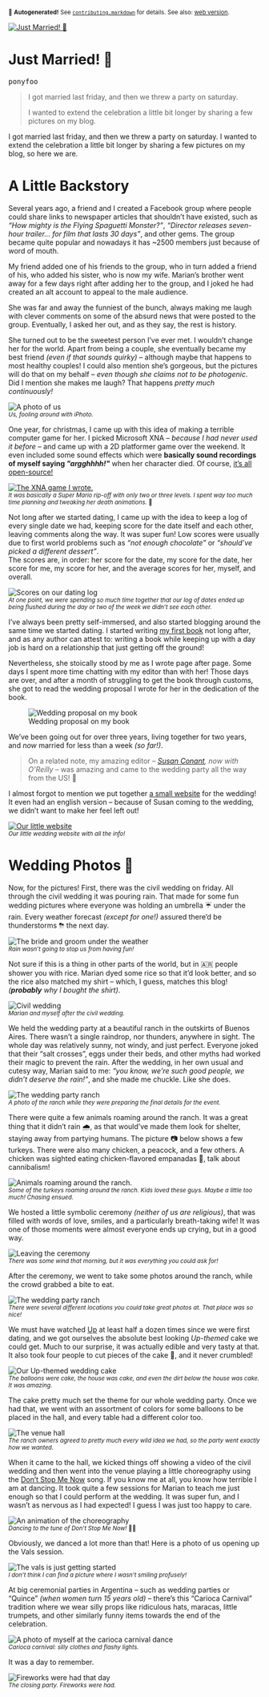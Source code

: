 <sub>&#x1F6A8; <strong>Autogenerated!</strong> See <a href="https://github.com/ponyfoo/articles/tree/noindex/contributing.markdown"><code>contributing.markdown</code></a> for details. See also: <a href="https://ponyfoo.com/articles/just-married">web version</a>.</sub>

<a href="https://ponyfoo.com/articles/just-married"><div><img src="https://i.imgur.com/WHZGRXu.jpg" alt="Just Married! &#x1F389;"></div></a>

<h1>Just Married! &#x1F389;</h1>

<p><kbd>ponyfoo</kbd></p>

<blockquote><p>I got married last friday, and then we threw a party on saturday.</p>
<p>I wanted to extend the celebration a little bit longer by sharing a few pictures on my blog.</p>
</blockquote>

<div><p>I got married last friday, and then we threw a party on saturday. I wanted to extend the celebration a little bit longer by sharing a few pictures on my blog, so here we are.</p></div>

<blockquote></blockquote>

<div><h1 id="a-little-backstory">A Little Backstory</h1> <p>Several years ago, a friend and I created a Facebook group where people could share links to newspaper articles that shouldn&#x2019;t have existed, such as <em>&#x201C;How mighty is the Flying Spaguetti Monster?&#x201D;</em>, <em>&#x201C;Director releases seven-hour trailer&#x2026; for film that lasts 30 days&#x201D;</em>, and other gems. The group became quite popular and nowadays it has ~2500 members just because of word of mouth.</p> <p>My friend added one of his friends to the group, who in turn added a friend of his, who added his sister, who is now my wife. Marian&#x2019;s brother went away for a few days right after adding her to the group, and I joked he had created an alt account to appeal to the male audience.</p> <p>She was far and away the funniest of the bunch, always making me laugh with clever comments on some of the absurd news that were posted to the group. Eventually, I asked her out, and as they say, the rest is history.</p> <p>She turned out to be the sweetest person I&#x2019;ve ever met. I wouldn&#x2019;t change her for the world. Apart from being a couple, she eventually became my best friend <em>(even if that sounds quirky)</em> &#x2013; although maybe that happens to most healthy couples! I could also mention she&#x2019;s gorgeous, but the pictures will do that on my behalf <em>&#x2013; even though she claims not to be photogenic</em>. Did I mention she makes me laugh? That happens <em>pretty much continuously!</em></p> <p><img src="https://i.imgur.com/Hsx9pWl.jpg" alt="A photo of us"><br> <sub><em>Us, fooling around with iPhoto.</em></sub></p> <p>One year, for christmas, I came up with this idea of making a terrible computer game for her. I picked Microsoft XNA <em>&#x2013; because I had never used it before &#x2013;</em> and came up with a 2D platformer game over the weekend. It even included some sound effects which were <strong>basically sound recordings of myself saying <em>&quot;argghhhh!&quot;</em></strong> when her character died. Of course, <a href="https://github.com/bevacqua/marianx" target="_blank" aria-label="bevacqua/marianx on GitHub">it&#x2019;s all open-source!</a></p> <p><a href="https://github.com/bevacqua/marianx" target="_blank" aria-label="bevacqua/marianx on GitHub"><img alt="The XNA game I wrote." class="" src="https://i.imgur.com/JLaVvpk.png"></a><br> <sub><em>It was basically a Super Mario rip-off with only two or three levels. I spent way too much time planning and tweaking her death animations.</em> &#x1F479;</sub></p> <p>Not long after we started dating, I came up with the idea to keep a log of every single date we had, keeping score for the date itself and each other, leaving comments along the way. It was super fun! Low scores were usually due to first world problems such as <em>&#x201C;not enough chocolate&#x201D;</em> or <em>&#x201C;should&#x2019;ve picked a different dessert&#x201D;</em>.<br> The scores are, in order: her score for the date, my score for the date, her score for me, my score for her, and the average scores for her, myself, and overall.</p> <p><img alt="Scores on our dating log" class="" src="https://i.imgur.com/SuoD6Pr.png"><br> <sub><em>At one point, we were spending so much time together that our log of dates ended up being flushed during the day or two of the week we didn&#x2019;t see each other.</em></sub></p> <p>I&#x2019;ve always been pretty self-immersed, and also started blogging around the same time we started dating. I started writing <a href="https://ponyfoo.com/books/javascript-application-design" aria-label="JavaScript Application Design: A Build-First Approach">my first book</a> not long after, and as any author can attest to: writing a book while keeping up with a day job is hard on a relationship that just getting off the ground!</p> <p>Nevertheless, she stoically stood by me as I wrote page after page. Some days I spent more time chatting with my editor than with her! Those days are over, and after a month of struggling to get the book through customs, she got to read the wedding proposal I wrote for her in the dedication of the book.</p> <figure><img alt="Wedding proposal on my book" class="" src="https://i.imgur.com/myv5xAw.jpg"><figcaption>Wedding proposal on my book</figcaption></figure> <p>We&#x2019;ve been going out for over three years, living together for two years, and <em>now</em> married for less than a week <em>(so far!)</em>.</p> <blockquote> <p>On a related note, my amazing editor <em>&#x2013; <a href="https://www.linkedin.com/in/susanconant" target="_blank" aria-label="Susan Conant on LinkedIn">Susan Conant</a>, now with O&#x2019;Reilly &#x2013;</em> was amazing and came to the wedding party all the way from the US! &#x1F389;</p> </blockquote> <p>I almost forgot to mention we put together <a href="https://tiramoslacasaporlaventana.com/en/" target="_blank" aria-label="Tiramos la Casa por la Ventana">a small website</a> for the wedding! It even had an english version &#x2013; because of Susan coming to the wedding, we didn&#x2019;t want to make her feel left out!</p> <p><a href="https://tiramoslacasaporlaventana.com/en/" target="_blank" aria-label="Tiramos la Casa por la Ventana"><img alt="Our little website" class="" src="https://i.imgur.com/I39PiiT.png"></a><br> <sub><em>Our little wedding website with all the info!</em></sub></p></div>

<div><h1 id="wedding-photos">Wedding Photos &#x1F4F8;</h1> <p>Now, for the pictures! First, there was the civil wedding on friday. All through the civil wedding it was pouring rain. That made for some fun wedding pictures where everyone was holding an umbrella &#x2614; under the rain. Every weather forecast <em>(except for one!)</em> assured there&#x2019;d be thunderstorms &#x26C8; the next day.</p> <p><img alt="The bride and groom under the weather" class="" src="https://i.imgur.com/nVVgC8K.jpg"><br> <sub><em>Rain wasn&#x2019;t going to stop us from having fun!</em></sub></p> <p>Not sure if this is a thing in other parts of the world, but in &#x1F1E6;&#x1F1F7; people shower you with rice. Marian dyed some rice so that it&#x2019;d look better, and so the rice also matched my shirt &#x2013; which, I guess, matches this blog! <em>(<strong>probably</strong> why I bought the shirt)</em>.</p> <p><img alt="Civil wedding" class="" src="https://i.imgur.com/Tx91For.jpg"><br> <sub><em>Marian and myself after the civil wedding.</em></sub></p> <p>We held the wedding party at a beautiful ranch in the outskirts of Buenos Aires. There wasn&#x2019;t a single raindrop, nor thunders, anywhere in sight. The whole day was relatively sunny, not windy, and just perfect. Everyone joked that their &#x201C;salt crosses&#x201D;, eggs under their beds, and other myths had worked their magic to prevent the rain. After the wedding, in her own usual and cutesy way, Marian said to me: <em>&#x201C;you know, we&#x2019;re such good people, we didn&#x2019;t deserve the rain!&#x201D;</em>, and she made me chuckle. Like she does.</p> <p><img alt="The wedding party ranch" class="" src="https://i.imgur.com/JJ8hJmc.jpg"><br> <sub><em>A photo of the ranch while they were preparing the final details for the event.</em></sub></p> <p>There were quite a few animals roaming around the ranch. It was a great thing that it didn&#x2019;t rain &#x1F327;, as that would&#x2019;ve made them look for shelter, staying away from partying humans. The picture &#x1F4F7; below shows a few turkeys. There were also many chicken, a peacock, and a few others. A chicken was sighted eating chicken-flavored empanadas &#x1F32E;, talk about cannibalism!</p> <p><img alt="Animals roaming around the ranch." class="" src="https://i.imgur.com/XHSHEl7.jpg"><br> <sub><em>Some of the turkeys roaming around the ranch. Kids loved these guys. Maybe a little too much! Chasing ensued.</em></sub></p> <p>We hosted a little symbolic ceremony <em>(neither of us are religious)</em>, that was filled with words of love, smiles, and a particularly breath-taking wife! It was one of those moments were almost everyone ends up crying, but in a good way.</p> <p><img alt="Leaving the ceremony" class="" src="https://i.imgur.com/N4Q1rfF.jpg"><br> <sub><em>There was some wind that morning, but it was everything you could ask for!</em></sub></p> <p>After the ceremony, we went to take some photos around the ranch, while the crowd grabbed a bite to eat.</p> <p><img alt="The wedding party ranch" class="" src="https://i.imgur.com/JNjFpAe.jpg"><br> <sub><em>There were several different locations you could take great photos at. That place was so nice!</em></sub></p> <p>We must have watched <a href="http://www.imdb.com/title/tt1049413/" target="_blank" aria-label="Up (2009) &#x2013; Pixar">Up</a> at least half a dozen times since we were first dating, and we got ourselves the absolute best looking <em>Up-themed</em> cake we could get. Much to our surprise, it was actually edible and very tasty at that. It also took four people to cut pieces of the cake &#x1F370;, and it never crumbled!</p> <p><img alt="Our Up-themed wedding cake" class="" src="https://i.imgur.com/Zu4MW0c.jpg"><br> <sub><em>The balloons were cake, the house was cake, and even the dirt below the house was cake. It was amazing.</em></sub></p> <p>The cake pretty much set the theme for our whole wedding party. Once we had that, we went with an assortment of colors for some balloons to be placed in the hall, and every table had a different color too.</p> <p><img alt="The venue hall" class="" src="https://i.imgur.com/x7sXls0.jpg"><br> <sub><em>The ranch owners agreed to pretty much every wild idea we had, so the party went exactly how we wanted.</em></sub></p> <p>When it came to the hall, we kicked things off showing a video of the civil wedding and then went into the venue playing a little choreography using the <a href="https://www.youtube.com/watch?v=HgzGwKwLmgM" target="_blank" aria-label="Don&apos;t Stop Me Now &#x2013; Queen">Don&#x2019;t Stop Me Now</a> song. If you know me at all, you know how terrible I am at dancing. It took quite a few sessions for Marian to teach me just enough so that I could perform at the wedding. It was super fun, and I wasn&#x2019;t as nervous as I had expected! I guess I was just too happy to care.</p> <p><img alt="An animation of the choreography" class="" src="https://i.imgur.com/2TaWr3D.gif"><br> <sub><em>Dancing to the tune of Don&#x2019;t Stop Me Now!</em> &#x1F483;&#x1F3B6;</sub></p> <p>Obviously, we danced a lot more than that! Here is a photo of us opening up the Vals session.</p> <p><img alt="The vals is just getting started" class="" src="https://i.imgur.com/ZHE55OM.jpg"><br> <sub><em>I don&#x2019;t think I can find a picture where I wasn&#x2019;t smiling profusely!</em></sub></p> <p>At big ceremonial parties in Argentina &#x2013; such as wedding parties or &#x201C;Quince&#x201D; <em>(when women turn 15 years old)</em> &#x2013; there&#x2019;s this &#x201C;Carioca Carnival&#x201D; tradition where we wear silly props like ridiculous hats, maracas, little trumpets, and other similarly funny items towards the end of the celebration.</p> <p><img alt="A photo of myself at the carioca carnival dance" class="" src="https://i.imgur.com/8l4fQd0.jpg"><br> <sub><em>Carioca carnival: silly clothes and flashy lights.</em></sub></p> <p>It was a day to remember.</p> <p><img alt="Fireworks were had that day" class="" src="https://i.imgur.com/iLsS2Zk.jpg"><br> <sub><em>The closing party. Fireworks were had.</em></sub></p></div>
